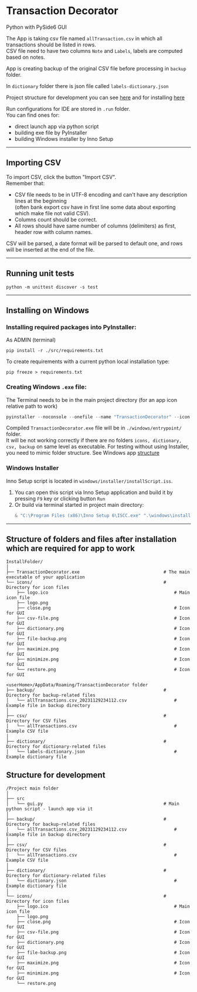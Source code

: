 
# Transaction Decorator

Python with PySide6 GUI

The App is taking csv file named `allTransaction.csv` in which all transactions should be listed in rows.  
CSV file need to have two columns `Note` and `Labels`, labels are computed based on notes.  

App is creating backup of the original CSV file before processing in `backup` folder.

In ``dictionary`` folder there is json file called `labels-dictionary.json`

Project structure for development you can see [here](#structure-for-development) 
and for installing [here](#structure-of-folders-and-files-after-installation-which-are-required-for-app-to-work)

Run configurations for IDE are stored in `.run` folder.  
You can find ones for:
 * direct launch app via python script
 * building exe file by PyInstaller
 * building Windows installer by Inno Setup

-------------------------
## Importing CSV

To import CSV, click the button "Import CSV".   
Remember that:
 * CSV file needs to be in UTF-8 encoding and can't have any description lines at the beginning   
   (often bank export csv have in first line some data about exporting which make file not valid CSV).  
 * Columns count should be correct.  
 * All rows should have same number of columns (delimiters) as first, header row with column names.  

CSV will be parsed, a date format will be parsed to default one, and rows will be inserted at the end of the file.

-------------------------

## Running unit tests

```shell
python -m unittest discover -s test
```

-------------------------

## Installing on Windows

### Installing required packages into PyInstaller:
As ADMIN (terminal)
```shell
pip install -r ./src/requirements.txt
```

To create requirements with a current python local installation type:
```shell
pip freeze > requirements.txt
```

### Creating Windows `.exe` file:

The Terminal needs to be in the main project directory (for an app icon relative path to work)
```powershell
pyinstaller --noconsole --onefile --name "TransactionDecorator" --icon "./icons/logo.ico" --distpath "windows/entrypoint/" src/gui.py
```

Compiled `TransactionDecorator.exe` file will be in `./windows/entrypoint/` folder.  
It will be not working correctly if there are no folders `icons, dictionary, csv, backup` on same level as executable. 
For testing without using Installer, you need to mimic folder structure.
See Windows app [structure](#structure-of-folders-and-files-after-installation-which-are-required-for-app-to-work)


### Windows Installer

Inno Setup script is located in `windows/installer/installScript.iss`.  
1. You can open this script via Inno Setup application and build it by pressing `F9` key or clicking button `Run`
2. Or build via terminal started in project main directory:
    ```powershell
    & "C:\Program Files (x86)\Inno Setup 6\ISCC.exe" ".\windows\installer\installScript.iss"
    ```
-------------------------

## Structure of folders and files after installation which are required for app to work

```text
InstallFolder/
│
├── TransactionDecorator.exe                                # The main executable of your application
└── icons/                                                  # Directory for icon files
    ├── logo.ico                                                # Main icon file
    ├── logo.png
    ├── close.png                                               # Icon for GUI
    ├── csv-file.png                                            # Icon for GUI
    ├── dictionary.png                                          # Icon for GUI
    ├── file-backup.png                                         # Icon for GUI
    ├── maximize.png                                            # Icon for GUI
    ├── minimize.png                                            # Icon for GUI
    └── restore.png                                             # Icon for GUI                                            
```
```text
<userHome>/AppData/Roaming/TransactionDecorator folder
├── backup/                                                 # Directory for backup-related files
│   └── allTransactions.csv_20231129234112.csv                  # Example file in backup directory
│
├── csv/                                                    # Directory for CSV files
│   └── allTransactions.csv                                     # Example CSV file
│
├── dictionary/                                             # Directory for dictionary-related files
│   └── labels-dictionary.json                                  # Example dictionary file
```

## Structure for development
```text
/Project main folder
│
├── src
│   └── gui.py                                              # Main python script - launch app via it
│
├── backup/                                                 # Directory for backup-related files
│   └── allTransactions.csv_20231129234112.csv                  # Example file in backup directory
│
├── csv/                                                    # Directory for CSV files
│   └── allTransactions.csv                                     # Example CSV file
│
├── dictionary/                                             # Directory for dictionary-related files
│   └── dictionary.json                                         # Example dictionary file
│
└── icons/                                                  # Directory for icon files
    ├── logo.ico                                                # Main icon file
    ├── logo.png
    ├── close.png                                               # Icon for GUI
    ├── csv-file.png                                            # Icon for GUI
    ├── dictionary.png                                          # Icon for GUI
    ├── file-backup.png                                         # Icon for GUI
    ├── maximize.png                                            # Icon for GUI
    ├── minimize.png                                            # Icon for GUI
    └── restore.png     
```
